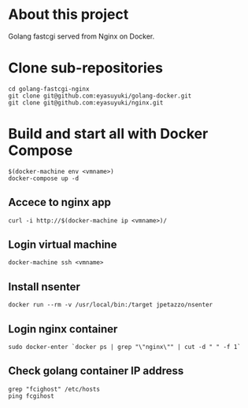 # About this project

Golang fastcgi served from Nginx on Docker.

# Clone sub-repositories

    cd golang-fastcgi-nginx
    git clone git@github.com:eyasuyuki/golang-docker.git
    git clone git@github.com:eyasuyuki/nginx.git

# Build and start all with Docker Compose

    $(docker-machine env <vmname>)
    docker-compose up -d

## Accece to nginx app

    curl -i http://$(docker-machine ip <vmname>)/

## Login virtual machine

    docker-machine ssh <vmname>

## Install nsenter

    docker run --rm -v /usr/local/bin:/target jpetazzo/nsenter

## Login nginx container

    sudo docker-enter `docker ps | grep "\"nginx\"" | cut -d " " -f 1`

## Check golang container IP address

    grep "fcighost" /etc/hosts
    ping fcgihost

